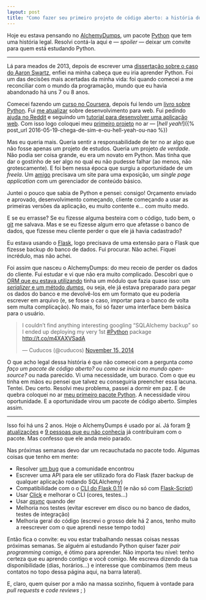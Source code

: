 ```yaml
---
layout: post
title: "Como fazer seu primeiro projeto de código aberto: a história do AlchemyDumps"
---
```


Hoje eu estava pensando no [AlchemyDumps](https://github.com/cuducos/alchemydumps), um pacote [Python](https://python.org) que tem uma história legal. Resolvi contá-la aqui e — _spoiler_ — deixar um convite para quem está estudando Python.

* * *

Lá para meados de 2013, depois de escrever uma [dissertação sobre o caso do Aaron Swartz](http://cuducos.me/hacktivism/), enfiei na minha cabeça que eu iria aprender Python. Foi um das decisões mais acertadas da minha vida: foi quando comecei a me reconciliar com o mundo da programação, mundo que eu havia abandonado há uns 7 ou 8 anos.

Comecei fazendo um [curso no Coursera](https://www.coursera.org/course/interactivepython), depois fui lendo um [livro sobre Python](http://www.greenteapress.com/thinkpython/thinkpython.html). Fui [me atualizar](https://redd.it/1uec51) sobre desenvolvimento para web. Fui pedindo [ajuda no Reddit](https://redd.it/1rnfle) e seguindo um [tutorial para desenvolver uma aplicação web](http://blog.miguelgrinberg.com/post/the-flask-mega-tutorial-part-i-hello-world). Com isso logo coloquei meu [primeiro projeto](http://whiskyton.herokuapp.com) no ar — [_hell yeah!_]({% post_url 2016-05-19-chega-de-sim-e-ou-hell-yeah-ou-nao %})

Mas eu queria mais. Queria sentir a responsabilidade de ter no ar algo que não fosse apenas um projeto de estudos. Queria um projeto _de verdade_. Não podia ser coisa grande, eu era um novato em Python. Mas tinha que dar o gostinho de ser algo no qual eu não pudesse falhar (ao menos, não grotescamente). E foi bem nessa época que surgiu a oportunidade de um _freela_. Um [amigo](http://miguelzin.com) precisava um site para uma exposição, um _single page application_ com um gerenciador de conteúdo básico.

Juntei o pouco que sabia de Python e pensei: consigo! Orçamento enviado e aprovado, desenvolvimento começando, cliente começando a usar as primeiras versões da aplicação, eu muito contente e… com muito medo.

E se eu errasse? Se eu fizesse alguma besteira com o código, tudo bem, o [git](https://git-scm.com) me salvava. Mas e se eu fizesse algum erro que afetasse o banco de dados, que fizesse meu cliente perder o que ele já havia cadastrado?

Eu estava usando o [Flask](http://flask.pocoo.org), logo precisava de uma extensão para o Flask que fizesse backup do banco de dados. Fui procurar. Não achei. Fiquei incrédulo, mas não achei.

Foi assim que nasceu o AlchemyDumps: do meu receio de perder os dados do cliente. Fui estudar e vi que não era muito complicado. Descobri que o [ORM que eu estava utilizando](http://sqlalchemy.org/) tinha um módulo que fazia quase isso: um [_serializer_ e um método _dumps_](http://docs.sqlalchemy.org/en/rel_1_0/core/serializer.html?highlight=dumps#sqlalchemy.ext.serializer.dumps), ou seja, ele já estava preparado para pegar os dados do banco e me devolvê-los em um formato que eu poderia escrever em arquivo (e, se fosse o caso, importar para o banco de volta sem multa complicação). No mais, foi só fazer uma interface bem básica para o usuário.

<blockquote class="twitter-tweet" data-lang="en"><p lang="en" dir="ltr">I couldn’t find anything interesting googling “SQLAlchemy backup” so I ended up deploying my very 1st <a href="https://twitter.com/hashtag/Python?src=hash">#Python</a> package <a href="http://t.co/m4XAXVSadA">http://t.co/m4XAXVSadA</a></p>&mdash; Cuducos (@cuducos) <a href="https://twitter.com/cuducos/status/533770276732174336">November 15, 2014</a></blockquote> <script async src="//platform.twitter.com/widgets.js" charset="utf-8"></script>

O que acho legal dessa história é que não comecei com a pergunta _como faço um pacote de código aberto?_ ou _como se inicia no mundo open-source?_ ou nada parecido. Vi uma necessidade, um buraco. Com o que eu tinha em mãos eu pensei que talvez eu conseguiria preencher essa lacuna. Tentei. Deu certo. Resolvi meu problema, passei a dormir em paz. E de quebra coloquei no ar [meu primeiro pacote Python](https://pypi.python.org/pypi/Flask-AlchemyDumps). A necessidade virou oportunidade. E a oportunidade virou um pacote de código aberto. Simples assim.

* * *

Isso foi há uns 2 anos. Hoje o AlchemyDumps é usado por aí. Já foram [9 atualizações](https://github.com/cuducos/alchemydumps#changelog) e [9 pessoas que eu não conhecia](https://github.com/cuducos/alchemydumps#contributors) já contribuíram com o pacote. Mas confesso que ele anda meio parado.

Nas próximas semanas devo dar um recauchutada no pacote todo. Algumas coisas que tenho em mente:

* Resolver [um bug](https://github.com/cuducos/alchemydumps/issues/13) que a comunidade encontrou
* Escrever uma API para ele ser utilizado fora do Flask (fazer backup de qualquer aplicação rodando SQLAlchemy)
* Compatibilidade com o o [CLI do Flask 0.11](http://flask.pocoo.org/docs/0.11/cli/) (e não só com [Flask-Script](http://flask-script.readthedocs.io))
* Usar [Click](http://click.pocoo.org/5/) e melhorar o CLI (cores, testes…)
* Usar [_async_](https://docs.python.org/3/library/asyncio.html) quando der
* Melhoria nos testes (evitar escrever em disco ou no banco de dados, testes de integração)
* Melhoria geral do código (escrevi o grosso dele há 2 anos, tenho muito a reescrever com o que aprendi nesse tempo todo)

Então fica o convite: eu vou estar trabalhando nessas coisas nessas próximas semanas. Se alguém aí estudando Python quiser fazer _pair programming_ comigo, é ótimo para aprender. Não importa teu nível: tenho certeza que eu aprendo contigo e você comigo. Me escreva dizendo da tua disponibilidade (dias, horários…) e interesse que combinamos (tem meus contatos no topo dessa página aqui, na barra lateral).

E, claro, quem quiser por a mão na massa sozinho, fiquem à vontade para _pull requests_ e _code reviews_ ; )
